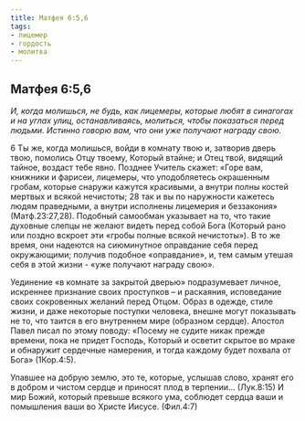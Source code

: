 ```yaml
---
title: Матфея 6:5,6
tags: 
- лицемер
- гордость
- молитва
---
```


## Матфея 6:5,6

*И, когда молишься, не будь, как лицемеры, которые любят в синагогах и на углах улиц, останавливаясь, молиться, чтобы показаться перед людьми. Истинно говорю вам, что они уже получают награду свою.*

6 Ты же, когда молишься, войди в комнату твою и, затворив дверь твою, помолись Отцу твоему, Который втайне; и Отец твой, видящий тайное, воздаст тебе явно. 
Позднее Учитель скажет: «Горе вам, книжники и фарисеи, лицемеры, что уподобляетесь окрашенным гробам, которые снаружи кажутся красивыми, а внутри полны костей мертвых и всякой нечистоты; 28 так и вы по наружности кажетесь людям праведными, а внутри исполнены лицемерия и беззакония» (Матф.23:27,28). Подобный самообман указывает на то, что такие духовные слепцы не желают видеть перед собой Бога (Который рано или поздно вскроет эти «гробы полные всякой нечистоты»). В то же время, они надеются на сиюминутное оправдание себя перед окружающими; получив подобное «оправдание», и, тем самым утешая себя в этой жизни - «уже получают награду свою». 

Уединение «в комнате за закрытой дверью» подразумевает личное, искреннее признание своих проступков – и раскаяния, исповедание своих сокровенных желаний перед Отцом. Образ в одежде, стиле жизни, и даже некоторые поступки человека, внешне могут показывать не то, что таится в его внутреннем мире (образном сердце). Апостол Павел писал по этому поводу: «Посему не судите никак прежде времени, пока не придет Господь, Который и осветит скрытое во мраке и обнаружит сердечные намерения, и тогда каждому будет похвала от Бога» (1Кор.4:5). 

Упавшее на добрую землю, это те, которые, услышав слово, хранят его в добром и чистом сердце и приносят плод в терпении… (Лук.8:15)
И мир Божий, который превыше всякого ума, соблюдет сердца ваши и помышления ваши во Христе Иисусе. (Фил.4:7)